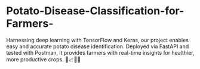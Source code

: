 # Potato-Disease-Classification-for-Farmers-
Harnessing deep learning with TensorFlow and Keras, our project enables easy and accurate potato disease identification. Deployed via FastAPI and tested with Postman, it provides farmers with real-time insights for healthier, more productive crops. 🌿📈👨‍🌾

